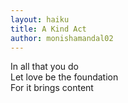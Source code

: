 ```yaml
---
layout: haiku
title: A Kind Act
author: monishamandal02
---
```


In all that you do<br>
Let love be the foundation<br>
For it brings content<br>
